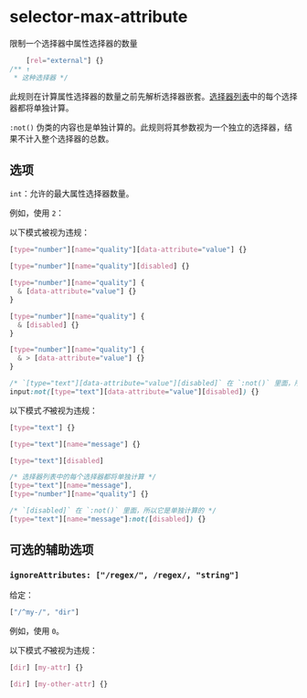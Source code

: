 # selector-max-attribute

限制一个选择器中属性选择器的数量

```css
    [rel="external"] {}
/** ↑
 * 这种选择器 */
```

此规则在计算属性选择器的数量之前先解析选择器嵌套。[选择器列表](https://www.w3.org/TR/selectors4/#selector-list)中的每个选择器都将单独计算。

`:not()` 伪类的内容也是单独计算的。此规则将其参数视为一个独立的选择器，结果不计入整个选择器的总数。

## 选项

`int`：允许的最大属性选择器数量。

例如，使用 `2`：

以下模式被视为违规：

```css
[type="number"][name="quality"][data-attribute="value"] {}
```

```css
[type="number"][name="quality"][disabled] {}
```

```css
[type="number"][name="quality"] {
  & [data-attribute="value"] {}
}
```

```css
[type="number"][name="quality"] {
  & [disabled] {}
}
```

```css
[type="number"][name="quality"] {
  & > [data-attribute="value"] {}
}
```

```css
/* `[type="text"][data-attribute="value"][disabled]` 在 `:not()` 里面，所以它是单独计算的 */
input:not([type="text"][data-attribute="value"][disabled]) {}
```

以下模式*不*被视为违规：

```css
[type="text"] {}
```

```css
[type="text"][name="message"] {}
```

```css
[type="text"][disabled]
```

```css
/* 选择器列表中的每个选择器都将单独计算 */
[type="text"][name="message"],
[type="number"][name="quality"] {}
```

```css
/* `[disabled]` 在 `:not()` 里面，所以它是单独计算的 */
[type="text"][name="message"]:not([disabled]) {}
```

## 可选的辅助选项

### `ignoreAttributes: ["/regex/", /regex/, "string"]`

给定：

```js
["/^my-/", "dir"]
```

例如，使用 `0`。

以下模式*不*被视为违规：

```css
[dir] [my-attr] {}
```

```css
[dir] [my-other-attr] {}
```
